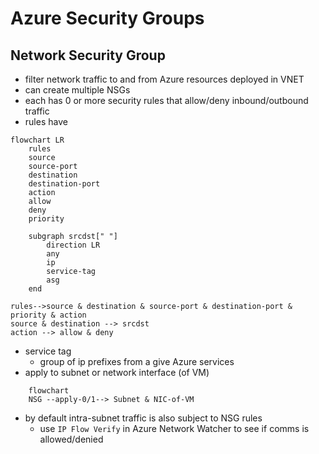 # Azure Security Groups

## Network Security Group

* filter network traffic to and from Azure resources deployed in VNET
* can create multiple NSGs
* each has 0 or more security rules that allow/deny inbound/outbound traffic
* rules have

```mermaid
flowchart LR
    rules
    source
    source-port
    destination
    destination-port
    action
    allow
    deny
    priority

    subgraph srcdst[" "]
        direction LR
        any
        ip
        service-tag
        asg
    end

rules-->source & destination & source-port & destination-port & priority & action
source & destination --> srcdst
action --> allow & deny
```

* service tag
  * group of ip prefixes from a give Azure services
* apply to subnet or network interface (of VM)

```mermaid
    flowchart
    NSG --apply-0/1--> Subnet & NIC-of-VM
```

* by default intra-subnet traffic is also subject to NSG rules
  * use `IP Flow Verify` in Azure Network Watcher to see if comms is allowed/denied
